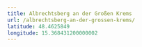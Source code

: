 ```yaml
---
title: Albrechtsberg an der Großen Krems
url: /albrechtsberg-an-der-grossen-krems/
latitude: 48.4625849
longitude: 15.368431200000002
---
```

